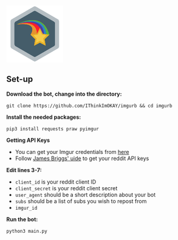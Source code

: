 ![](badge.png)

## Set-up

**Download the bot, change into the directory:**

    git clone https://github.com/IThinkImOKAY/imgurb && cd imgurb

**Install the needed packages:**

    pip3 install requests praw pyimgur

**Getting API Keys**

- You can get your Imgur credentials from [here](https://api.imgur.com/oauth2/addclient)
- Follow [James Briggs' uide](https://towardsdatascience.com/how-to-use-the-reddit-api-in-python-5e05ddfd1e5c) to get your reddit API keys

**Edit lines 3-7:**

- `client_id` is your reddit client ID
- `client_secret` is your reddit client secret
- `user_agent` should be a short description about your bot
- `subs` should be a list of subs you wish to repost from
- `imgur_id`

**Run the bot:**

    python3 main.py
